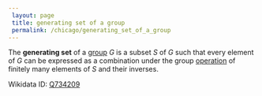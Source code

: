 ```yaml
---
 layout: page
 title: generating set of a group
 permalink: /chicago/generating_set_of_a_group
---
```

The **generating set** of a [group](https://defsmath.github.io/DefsMath/group) $G$ is a subset $S$ of $G$ such that every element of $G$ can be expressed as a combination under the group [operation](https://defsmath.github.io/DefsMath/binary_operation) of finitely many elements of $S$ and their inverses.

Wikidata ID: [Q734209](https://www.wikidata.org/wiki/Q734209)